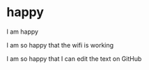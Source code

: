 # happy
I am happy

I am so happy that the wifi is working

I am so happy that I can edit the text on GitHub
